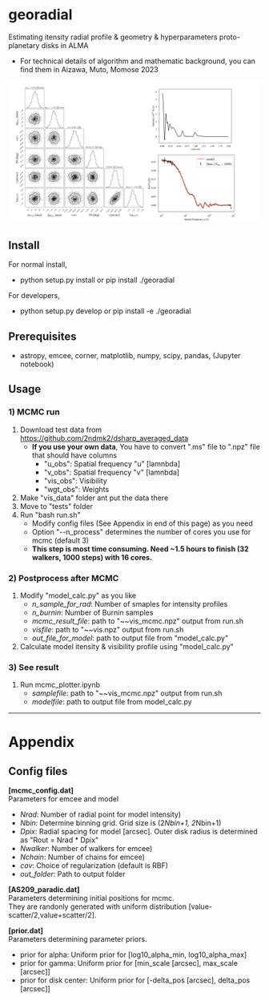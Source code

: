 # georadial
Estimating itensity radial profile & geometry & hyperparameters proto-planetary disks in ALMA  
- For technical details of algorithm and mathematic background, you can find them in Aizawa, Muto, Momose 2023
<img src="tests/fig_for_doc/fig_for_doc.jpeg" width="850">


## Install 
For normal install, 
* python setup.py install or pip install ./georadial

For developers, 
* python setup.py develop or pip install -e ./georadial
    
## Prerequisites
- astropy, emcee, corner, matplotlib, numpy, scipy, pandas, (Jupyter notebook)

## Usage

### 1) MCMC run
1. Download test data from https://github.com/2ndmk2/dsharp_averaged_data
   - **If you use your own data**, You have to convert ".ms" file to ".npz" file that should have columns
       - "u_obs": Spatial frequency "u" [lamnbda]
       - "v_obs": Spatial frequency "v" [lamnbda]
       - "vis_obs": Visibility 
       - "wgt_obs": Weights
3. Make "vis_data" folder ant put the data there
4. Move to "tests" folder
5. Run "bash run.sh"  
   - Modify config files (See Appendix in end of this page) as you need  
   - Option "--n_process" determines the number of cores you use for mcmc (default 3)  
   - **This step is most time consuming. Need ~1.5 hours to finish (32 walkers, 1000 steps) with 16 cores.**

### 2) Postprocess after MCMC

1. Modify "model_calc.py" as you like
    - *n_sample_for_rad*: Number of smaples for intensity profiles
    - *n_burnin*: Number of Burnin samples
    - *mcmc_result_file*: path to "~~vis_mcmc.npz" output from run.sh
    - *visfile*: path to "~~vis.npz" output from run.sh
    - *out_file_for_model*: path to output file from "model_calc.py"
2. Calculate model itensity & visibility profile using "model_calc.py"


### 3) See result
1. Run mcmc_plotter.ipynb
   - *samplefile*: path to "~~vis_mcmc.npz" output from run.sh
   - *modelfile*: path to output file from model_calc.py
   
------

# Appendix
## Config files
**[mcmc_config.dat]**  
Parameters for emcee and model  

- *Nrad*: Number of radial point for model intensity)  
- *Nbin*: Determine binning grid. Grid size is (2*Nbin+1, 2*Nbin+1)  
- *Dpix*: Radial spacing for model [arcsec]. Outer disk radius is determined as "Rout = Nrad * Dpix"  
- *Nwalker*: Number of walkers for emcee)  
- *Nchain*: Number of chains for emcee)  
- *cov*: Choice of regularization (default is RBF)  
- *out_folder*: Path to output folder  

**[AS209_paradic.dat]**  
Parameters determining initial positions for mcmc.  
They are randonly generated with uniform distribution [value-scatter/2,value+scatter/2].  

**[prior.dat]**  
Parameters determining parameter priors.  
- prior for alpha: Uniform prior for [log10_alpha_min, log10_alpha_max]  
- prior for gamma: Uniform prior for [min_scale [arcsec], max_scale  [arcsec]]  
- prior for disk center: Uniform prior for [-delta_pos [arcsec], delta_pos  [arcsec]]  
